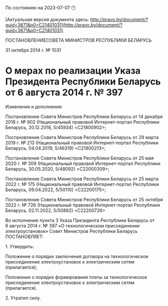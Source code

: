 По состоянию на 2023-07-07 &#x1F550;

[Актуальная версия документа здесь: http://pravo.by/document/?guid=3871&p0=C21401031](http://pravo.by/document/?guid=3871&p0=C21401031)

<p>ПОСТАНОВЛЕНИЕСОВЕТА МИНИСТРОВ РЕСПУБЛИКИ БЕЛАРУСЬ</p>
<p>31 октября 2014 г. № 1031</p>
<h1>О мерах по реализации Указа Президента Республики Беларусь от 6 августа 2014 г. № 397</h1>
<p>Изменения и дополнения:</p>
<p>Постановление Совета Министров Республики Беларусь от 14 декабря 2018 г. № 902 (Национальный правовой Интернет-портал Республики Беларусь, 20.12.2018, 5/45934) &lt;C21800902&gt;;</p>
<p>Постановление Совета Министров Республики Беларусь от 29 марта 2019 г. № 213 (Национальный правовой Интернет-портал Республики Беларусь, 04.04.2019, 5/46319) &lt;C21900213&gt;;</p>
<p>Постановление Совета Министров Республики Беларусь от 25 мая 2020 г. № 309 (Национальный правовой Интернет-портал Республики Беларусь, 30.05.2020, 5/48092) &lt;C22000309&gt;;</p>
<p>Постановление Совета Министров Республики Беларусь от 25 марта 2022 г. № 175 (Национальный правовой Интернет-портал Республики Беларусь, 09.04.2022, 5/50110) &lt;C22200175&gt;;</p>
<p>Постановление Совета Министров Республики Беларусь от 25 октября 2022 г. № 726 (Национальный правовой Интернет-портал Республики Беларусь, 02.11.2022, 5/50882) &lt;C22200726&gt;</p>
<p></p>
<p>Во исполнение пункта 3 Указа Президента Республики Беларусь от 6 августа 2014 г. № 397 «О технологическом присоединении электроустановок» Совет Министров Республики Беларусь ПОСТАНОВЛЯЕТ:</p>
<p>1. Утвердить:</p>
<p>Положение о порядке заключения договора на технологическое присоединение электроустановок к электрическим сетям (прилагается);</p>
<p>Положение о порядке формирования платы за технологическое присоединение электроустановок к электрическим сетям (прилагается).</p>
<p>2. Утратил силу.</p>